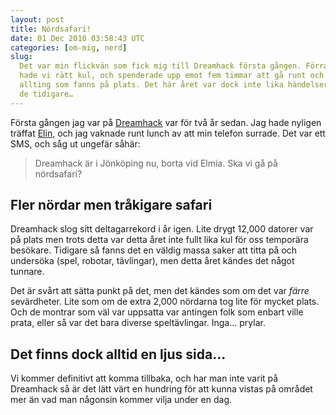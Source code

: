 ```yaml
---
layout: post
title: Nördsafari!
date: 01 Dec 2010 03:58:43 UTC
categories: [om-mig, nerd]
slug: 
  Det var min flickvän som fick mig till Dreamhack första gången. Förra gången
  hade vi rätt kul, och spenderade upp emot fem timmar att gå runt och undersöka
  allting som fanns på plats. Det här året var dock inte lika händelserikt som
  de tidigare…
---
```


Första gången jag var på [Dreamhack](http://www.dreamhack.se/) var för två år sedan. Jag hade nyligen träffat [Elin](http://etisblogg.blogspot.com/), och jag vaknade runt lunch av att min telefon surrade. Det var ett SMS, och såg ut ungefär såhär:

> Dreamhack är i Jönköping nu, borta vid Elmia. Ska vi gå på nördsafari?

Fler nördar men tråkigare safari
--------------------------------
Dreamhack slog sitt deltagarrekord i år igen. Lite drygt 12,000 datorer var på plats men trots detta var detta året inte fullt lika kul för oss temporära besökare. Tidigare så fanns det en väldig massa saker att titta på och undersöka (spel, robotar, tävlingar), men detta året kändes det något tunnare.

Det är svårt att sätta punkt på det, men det kändes som om det var *färre* sevärdheter. Lite som om de extra 2,000 nördarna tog lite för mycket plats. Och de montrar som väl var uppsatta var antingen folk som enbart ville prata, eller så var det bara diverse speltävlingar. Inga… prylar.

Det finns dock alltid en ljus sida…
-----------------------------------
Vi kommer definitivt att komma tillbaka, och har man inte varit på Dreamhack så är det lätt värt en hundring för att kunna vistas på området mer än vad man någonsin kommer vilja under en dag.
